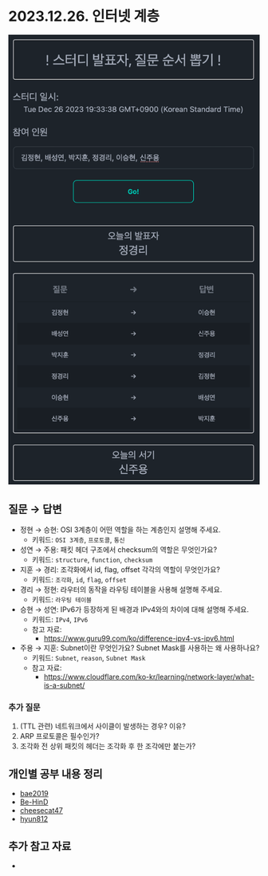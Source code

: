 # 2023.12.26. 인터넷 계층

![roulette result](roulette.png)

## 질문 → 답변

- 정현 → 승현: OSI 3계층이 어떤 역할을 하는 계층인지 설명해 주세요.
    - 키워드: `OSI 3계층`, `프로토콜`, `통신`
- 성연 → 주용: 패킷 헤더 구조에서 checksum의 역할은 무엇인가요?
    - 키워드: `structure`, `function`, `checksum`
- 지훈 → 경리: 조각화에서 id, flag, offset 각각의 역할이 무엇인가요?
    - 키워드: `조각화`, `id`, `flag`, `offset`
- 경리 → 정현: 라우터의 동작을 라우팅 테이블을 사용해 설명해 주세요.
    - 키워드: `라우팅 테이블`
- 승현 → 성연: IPv6가 등장하게 된 배경과 IPv4와의 차이에 대해 설명해 주세요.
    - 키워드: `IPv4`, `IPv6`
    - 참고 자료:
        - <https://www.guru99.com/ko/difference-ipv4-vs-ipv6.html>
- 주용 → 지훈: Subnet이란 무엇인가요? Subnet Mask를 사용하는 왜 사용하나요?
    - 키워드: `Subnet`, `reason`, `Subnet Mask`
    - 참고 자료:
        - <https://www.cloudflare.com/ko-kr/learning/network-layer/what-is-a-subnet/>

### 추가 질문

1. (TTL 관련) 네트워크에서 사이클이 발생하는 경우? 이유?
2. ARP 프로토콜은 필수인가?
3. 조각화 전 상위 패킷의 헤더는 조각화 후 한 조각에만 붙는가?

## 개인별 공부 내용 정리

- [bae2019](./bae2019/README.md)
- [Be-HinD](./Be-HinD/README.md)
- [cheesecat47](./cheesecat47/README.md)
- [hyun812](./hyun812/README.md)

## 추가 참고 자료

- 
